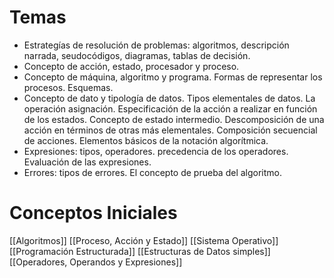# Temas 
+ Estrategías de resolución de problemas: algoritmos, descripción narrada, seudocódigos, diagramas, tablas de decisión.
+ Concepto de acción, estado, procesador y proceso. 
+ Concepto de máquina, algoritmo y programa. Formas de representar los procesos. Esquemas. 
+ Concepto de dato y tipología de datos. Tipos elementales de datos. La operación asignación. Especificación de la acción a realizar en función de los estados. Concepto de estado intermedio. Descomposición de una acción en términos de otras más elementales. Composición secuencial de acciones. Elementos básicos de la notación algorítmica. 
+ Expresiones: tipos, operadores. precedencia de los operadores. Evaluación de las expresiones. 
+ Errores: tipos de errores. El concepto de prueba del algoritmo.



# Conceptos Iniciales
[[Algoritmos]]
[[Proceso, Acción y Estado]]
[[Sistema Operativo]]
[[Programación Estructurada]]
[[Estructuras de Datos simples]]
[[Operadores, Operandos y Expresiones]]

